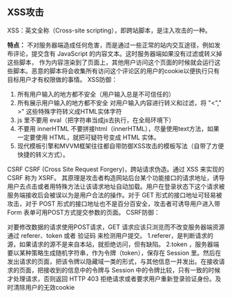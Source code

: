 ## XSS攻击
XSS：英文全称（Cross-site scripting），即跨站脚本，是注入攻击的一种。

**特点：**
不对服务器端造成任何危害，而是通过一些正常的站内交互途径，例如发布评论，提交含有 JavaScript 的内容文本。这时服务器端如果没有过滤或转义掉这些脚本，
作为内容渲染到了页面上，其他用户访问这个页面的时候就会运行这些脚本。恶意的脚本将会收集所有访问这个评论区的用户的cookie以便执行只有目标用户才有权限做的事情。
XSS防御：
1. 所有用户输入的地方都不安全（用户输入总是不可信任的）
2. 所有展示用户输入的地方都不安全
对用户输入内容进行转义和过滤，将 "<"," >" 这些特殊字符转义成HTML实体字符
3. js 里不要用 eval（把字符串当成js去执行，在全局环境下）
4. 不要用 innerHTML
不要拼接html（innerHTML），尽量使用text方法，如果一定要使用 HTML，就把可疑符号变成 HTML 实体。
5. 现代模板引擎和MVVM框架往往都自带防御XSS攻击的模板写法（自带了方便快捷的转义方式）。



CSRF
CSRF (Cross Site Request Forgery)，跨站请求伪造。通过 XSS 来实现的 CSRF 称为 XSRF。
其原理是攻击者构造网站后台某个功能接口的请求地址，诱导用户去点击或者用特殊方法让该请求地址自动加载。用户在登录状态下这个请求被服务端接收后会被误以为是用户合法的操作。对于 GET 形式的接口地址可轻易被攻击，对于 POST 形式的接口地址也不是百分百安全，攻击者可诱导用户进入带 Form 表单可用POST方式提交参数的页面。
CSRF防御：

对要修改数据的请求使用POST请求，GET 请求应该只浏览而不改变服务器端资源
通过 referer、token 或者 验证码 来检测用户提交。
1.referer，是判断请求的源，如果请求的源不是来自本站，就拒绝访问，但有缺陷。
2.token ，服务器端要以某种策略生成随机字符串，作为令牌（token），保存在 Session 里。然后在发出请求的页面，把该令牌以隐藏域一类的形式，与其他信息一并发出。在接收请求的页面，把接收到的信息中的令牌与 Session 中的令牌比较，只有一致的时候才处理请求，否则返回 HTTP 403 拒绝请求或者要求用户重新登录验证身份。及时清除用户的无效cookie

